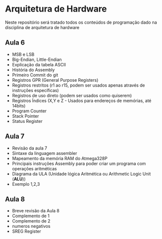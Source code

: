# Arquitetura de Hardware
Neste repositório será tratado todos os conteúdos de programação dado na disciplina de arquitetura de hardware

## Aula 6

* MSB e LSB
* Big-Endian, Little-Endian
* Explicação da tabela ASCII
* História do Assembly
* Primeiro Commit do git
* Registros GPR (General Purpose Registers)
* Registros restritos (r1 ao r15, podem ser usados apenas através de instruções específicas)
* Registros de uso direto (podem ser usados como quiserem)
* Registros Índices (X,Y e Z - Usados para endereços de memórias, até 14bits) 
* Program Counter
* Stack Pointer
* Status Register

## Aula 7

* Revisão da aula 7
* Sintaxe da linguagem assembler
* Mapeamento da memória RAM do Atmega328P
* Principais instruções Assembly para poder criar um programa com operações aritméticas
* Diagrama da ULA (Unidade lógica Aritmética ou Arithmetic Logic Unit (**ALU**))
* Exemplo 1,2,3


## Aula 8

* Breve revisão da Aula 8
* Complemento de 1
* Complemento de 2
* numeros negativos
* SREG Register

